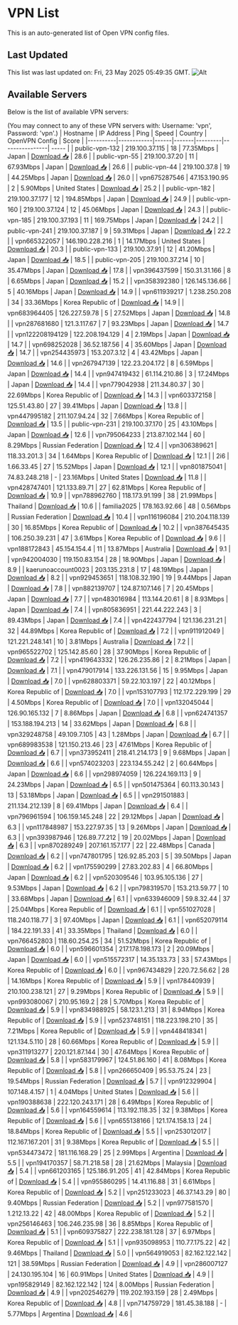 # VPN List

This is an auto-generated list of Open VPN config files.

## Last Updated

This list was last updated on: Fri, 23 May 2025 05:49:35 GMT.
![Alt](https://repobeats.axiom.co/api/embed/186b98318ef1479477931607c1ad7d823f12451f.svg "Repobeats analytics image")

## Available Servers

Below is the list of available VPN servers:

(You may connect to any of these VPN servers with: Username: 'vpn', Password: 'vpn'.)
| Hostname | IP Address | Ping | Speed | Country | OpenVPN Config | Score |
|----------|------------|------|-------|---------|----------------| ----- |
| public-vpn-132 | 219.100.37.115 | 18 | 77.35Mbps | Japan | [Download 📥](./configs/server_0_JP.ovpn) | 28.6 |
| public-vpn-55 | 219.100.37.20 | 11 | 67.93Mbps | Japan | [Download 📥](./configs/server_1_JP.ovpn) | 26.6 |
| public-vpn-44 | 219.100.37.8 | 19 | 44.25Mbps | Japan | [Download 📥](./configs/server_2_JP.ovpn) | 26.0 |
| vpn675287546 | 47.153.190.95 | 2 | 5.90Mbps | United States | [Download 📥](./configs/server_3_US.ovpn) | 25.2 |
| public-vpn-182 | 219.100.37.177 | 12 | 194.85Mbps | Japan | [Download 📥](./configs/server_4_JP.ovpn) | 24.9 |
| public-vpn-160 | 219.100.37.124 | 12 | 45.06Mbps | Japan | [Download 📥](./configs/server_5_JP.ovpn) | 24.3 |
| public-vpn-185 | 219.100.37.193 | 11 | 169.75Mbps | Japan | [Download 📥](./configs/server_6_JP.ovpn) | 24.2 |
| public-vpn-241 | 219.100.37.187 | 9 | 59.31Mbps | Japan | [Download 📥](./configs/server_7_JP.ovpn) | 22.2 |
| vpn665322057 | 146.190.228.216 | 1 | 14.17Mbps | United States | [Download 📥](./configs/server_8_US.ovpn) | 20.3 |
| public-vpn-133 | 219.100.37.91 | 12 | 41.20Mbps | Japan | [Download 📥](./configs/server_9_JP.ovpn) | 18.5 |
| public-vpn-205 | 219.100.37.214 | 10 | 35.47Mbps | Japan | [Download 📥](./configs/server_10_JP.ovpn) | 17.8 |
| vpn396437599 | 150.31.31.166 | 8 | 6.65Mbps | Japan | [Download 📥](./configs/server_11_JP.ovpn) | 15.2 |
| vpn358392380 | 126.145.136.66 | 5 | 40.16Mbps | Japan | [Download 📥](./configs/server_12_JP.ovpn) | 14.9 |
| vpn611939217 | 1.238.250.208 | 34 | 33.36Mbps | Korea Republic of | [Download 📥](./configs/server_13_KR.ovpn) | 14.9 |
| vpn683964405 | 126.227.59.78 | 5 | 27.52Mbps | Japan | [Download 📥](./configs/server_14_JP.ovpn) | 14.8 |
| vpn287681680 | 121.3.117.67 | 7 | 93.23Mbps | Japan | [Download 📥](./configs/server_15_JP.ovpn) | 14.7 |
| vpn122208194129 | 122.208.194.129 | 4 | 2.19Mbps | Japan | [Download 📥](./configs/server_16_JP.ovpn) | 14.7 |
| vpn698252028 | 36.52.187.56 | 4 | 35.60Mbps | Japan | [Download 📥](./configs/server_17_JP.ovpn) | 14.7 |
| vpn254435973 | 153.207.3.12 | 4 | 43.42Mbps | Japan | [Download 📥](./configs/server_18_JP.ovpn) | 14.6 |
| vpn267947139 | 122.23.204.172 | 8 | 6.59Mbps | Japan | [Download 📥](./configs/server_19_JP.ovpn) | 14.4 |
| vpn947419432 | 61.114.210.86 | 3 | 17.24Mbps | Japan | [Download 📥](./configs/server_20_JP.ovpn) | 14.4 |
| vpn779042938 | 211.34.80.37 | 30 | 22.69Mbps | Korea Republic of | [Download 📥](./configs/server_21_KR.ovpn) | 14.3 |
| vpn603372158 | 125.51.43.80 | 27 | 39.41Mbps | Japan | [Download 📥](./configs/server_22_JP.ovpn) | 13.8 |
| vpn447995182 | 211.107.94.24 | 32 | 7.66Mbps | Korea Republic of | [Download 📥](./configs/server_23_KR.ovpn) | 13.5 |
| public-vpn-231 | 219.100.37.170 | 25 | 43.10Mbps | Japan | [Download 📥](./configs/server_24_JP.ovpn) | 12.6 |
| vpn795064233 | 213.87.102.144 | 60 | 8.29Mbps | Russian Federation | [Download 📥](./configs/server_25_RU.ovpn) | 12.4 |
| vpn306389621 | 118.33.201.3 | 34 | 1.64Mbps | Korea Republic of | [Download 📥](./configs/server_26_KR.ovpn) | 12.1 |
| 2i6 | 1.66.33.45 | 27 | 15.52Mbps | Japan | [Download 📥](./configs/server_27_JP.ovpn) | 12.1 |
| vpn801875041 | 74.83.248.218 | - | 23.16Mbps | United States | [Download 📥](./configs/server_28_US.ovpn) | 11.8 |
| vpn428747401 | 121.133.89.71 | 27 | 62.81Mbps | Korea Republic of | [Download 📥](./configs/server_29_KR.ovpn) | 10.9 |
| vpn788962760 | 118.173.91.199 | 38 | 21.99Mbps | Thailand | [Download 📥](./configs/server_30_TH.ovpn) | 10.6 |
| familia2025 | 178.163.92.66 | 48 | 0.56Mbps | Russian Federation | [Download 📥](./configs/server_31_RU.ovpn) | 10.4 |
| vpn116196084 | 210.204.118.139 | 30 | 16.85Mbps | Korea Republic of | [Download 📥](./configs/server_32_KR.ovpn) | 10.2 |
| vpn387645435 | 106.250.39.231 | 47 | 3.61Mbps | Korea Republic of | [Download 📥](./configs/server_33_KR.ovpn) | 9.6 |
| vpn188172843 | 45.154.154.4 | 11 | 13.87Mbps | Australia | [Download 📥](./configs/server_34_AU.ovpn) | 9.1 |
| vpn942004030 | 119.150.83.154 | 28 | 18.90Mbps | Japan | [Download 📥](./configs/server_35_JP.ovpn) | 8.9 |
| kaerunoaccount0023 | 203.135.231.8 | 17 | 48.19Mbps | Japan | [Download 📥](./configs/server_36_JP.ovpn) | 8.2 |
| vpn929453651 | 118.108.32.190 | 19 | 9.44Mbps | Japan | [Download 📥](./configs/server_37_JP.ovpn) | 7.8 |
| vpn882139707 | 124.87.107.146 | 7 | 20.45Mbps | Japan | [Download 📥](./configs/server_38_JP.ovpn) | 7.7 |
| vpn483016984 | 113.144.20.61 | 8 | 8.93Mbps | Japan | [Download 📥](./configs/server_39_JP.ovpn) | 7.4 |
| vpn805836951 | 221.44.222.243 | 3 | 89.43Mbps | Japan | [Download 📥](./configs/server_40_JP.ovpn) | 7.4 |
| vpn422437794 | 121.136.231.21 | 32 | 44.89Mbps | Korea Republic of | [Download 📥](./configs/server_41_KR.ovpn) | 7.2 |
| vpn911912049 | 121.221.248.141 | 10 | 3.81Mbps | Australia | [Download 📥](./configs/server_42_AU.ovpn) | 7.2 |
| vpn965522702 | 125.142.85.60 | 28 | 37.90Mbps | Korea Republic of | [Download 📥](./configs/server_43_KR.ovpn) | 7.2 |
| vpn419643332 | 126.26.235.86 | 2 | 8.21Mbps | Japan | [Download 📥](./configs/server_44_JP.ovpn) | 7.1 |
| vpn479017914 | 133.226.131.56 | 15 | 9.95Mbps | Japan | [Download 📥](./configs/server_45_JP.ovpn) | 7.0 |
| vpn628803371 | 59.22.103.197 | 22 | 40.12Mbps | Korea Republic of | [Download 📥](./configs/server_46_KR.ovpn) | 7.0 |
| vpn153107793 | 112.172.229.199 | 29 | 4.50Mbps | Korea Republic of | [Download 📥](./configs/server_47_KR.ovpn) | 7.0 |
| vpn132045044 | 126.90.165.132 | 7 | 8.86Mbps | Japan | [Download 📥](./configs/server_48_JP.ovpn) | 6.8 |
| vpn624741357 | 153.188.194.213 | 14 | 33.62Mbps | Japan | [Download 📥](./configs/server_49_JP.ovpn) | 6.8 |
| vpn329248758 | 49.109.7.105 | 43 | 1.28Mbps | Japan | [Download 📥](./configs/server_50_JP.ovpn) | 6.7 |
| vpn689983538 | 121.150.213.46 | 23 | 47.61Mbps | Korea Republic of | [Download 📥](./configs/server_51_KR.ovpn) | 6.7 |
| vpn373952411 | 218.41.214.173 | 9 | 9.68Mbps | Japan | [Download 📥](./configs/server_52_JP.ovpn) | 6.6 |
| vpn574023203 | 223.134.55.242 | 2 | 60.64Mbps | Japan | [Download 📥](./configs/server_53_JP.ovpn) | 6.6 |
| vpn298974059 | 126.224.169.113 | 9 | 24.23Mbps | Japan | [Download 📥](./configs/server_54_JP.ovpn) | 6.5 |
| vpn501475364 | 60.113.30.143 | 13 | 53.18Mbps | Japan | [Download 📥](./configs/server_55_JP.ovpn) | 6.5 |
| vpn291501883 | 211.134.212.139 | 8 | 69.41Mbps | Japan | [Download 📥](./configs/server_56_JP.ovpn) | 6.4 |
| vpn796961594 | 106.159.145.248 | 22 | 29.12Mbps | Japan | [Download 📥](./configs/server_57_JP.ovpn) | 6.3 |
| vpn117848987 | 153.227.97.35 | 13 | 9.26Mbps | Japan | [Download 📥](./configs/server_58_JP.ovpn) | 6.3 |
| vpn393987946 | 126.89.77.212 | 19 | 20.02Mbps | Japan | [Download 📥](./configs/server_59_JP.ovpn) | 6.3 |
| vpn870289249 | 207.161.157.177 | 22 | 22.48Mbps | Canada | [Download 📥](./configs/server_60_CA.ovpn) | 6.2 |
| vpn747801795 | 126.92.85.203 | 5 | 39.50Mbps | Japan | [Download 📥](./configs/server_61_JP.ovpn) | 6.2 |
| vpn175590299 | 27.83.202.83 | 4 | 66.80Mbps | Japan | [Download 📥](./configs/server_62_JP.ovpn) | 6.2 |
| vpn520309546 | 103.95.105.136 | 27 | 9.53Mbps | Japan | [Download 📥](./configs/server_63_JP.ovpn) | 6.2 |
| vpn798319570 | 153.213.59.77 | 10 | 33.68Mbps | Japan | [Download 📥](./configs/server_64_JP.ovpn) | 6.1 |
| vpn633946009 | 59.8.32.44 | 37 | 25.04Mbps | Korea Republic of | [Download 📥](./configs/server_65_KR.ovpn) | 6.1 |
| vpn551027028 | 118.240.118.77 | 3 | 97.40Mbps | Japan | [Download 📥](./configs/server_66_JP.ovpn) | 6.1 |
| vpn652079114 | 184.22.191.33 | 41 | 33.35Mbps | Thailand | [Download 📥](./configs/server_67_TH.ovpn) | 6.0 |
| vpn766452803 | 118.60.254.25 | 34 | 51.52Mbps | Korea Republic of | [Download 📥](./configs/server_68_KR.ovpn) | 6.0 |
| vpn596601354 | 217.178.198.173 | 2 | 20.09Mbps | Japan | [Download 📥](./configs/server_69_JP.ovpn) | 6.0 |
| vpn515572317 | 14.35.133.73 | 33 | 57.43Mbps | Korea Republic of | [Download 📥](./configs/server_70_KR.ovpn) | 6.0 |
| vpn967434829 | 220.72.56.62 | 28 | 14.16Mbps | Korea Republic of | [Download 📥](./configs/server_71_KR.ovpn) | 5.9 |
| vpn178440939 | 210.100.238.121 | 27 | 9.29Mbps | Korea Republic of | [Download 📥](./configs/server_72_KR.ovpn) | 5.9 |
| vpn993080067 | 210.95.169.2 | 28 | 5.70Mbps | Korea Republic of | [Download 📥](./configs/server_73_KR.ovpn) | 5.9 |
| vpn834988925 | 58.123.1.213 | 31 | 8.94Mbps | Korea Republic of | [Download 📥](./configs/server_74_KR.ovpn) | 5.9 |
| vpn523748151 | 118.223.198.210 | 35 | 7.21Mbps | Korea Republic of | [Download 📥](./configs/server_75_KR.ovpn) | 5.9 |
| vpn448418341 | 121.134.5.110 | 28 | 60.66Mbps | Korea Republic of | [Download 📥](./configs/server_76_KR.ovpn) | 5.9 |
| vpn311913277 | 220.121.87.144 | 30 | 47.64Mbps | Korea Republic of | [Download 📥](./configs/server_77_KR.ovpn) | 5.8 |
| vpn583179967 | 124.51.86.160 | 41 | 8.08Mbps | Korea Republic of | [Download 📥](./configs/server_78_KR.ovpn) | 5.8 |
| vpn266650409 | 95.53.75.24 | 23 | 19.54Mbps | Russian Federation | [Download 📥](./configs/server_79_RU.ovpn) | 5.7 |
| vpn912329904 | 107.148.4.157 | 1 | 4.04Mbps | United States | [Download 📥](./configs/server_80_US.ovpn) | 5.6 |
| vpn190388638 | 222.120.243.171 | 28 | 6.49Mbps | Korea Republic of | [Download 📥](./configs/server_81_KR.ovpn) | 5.6 |
| vpn164559614 | 113.192.118.35 | 32 | 9.38Mbps | Korea Republic of | [Download 📥](./configs/server_82_KR.ovpn) | 5.6 |
| vpn655138166 | 121.174.158.13 | 24 | 18.84Mbps | Korea Republic of | [Download 📥](./configs/server_83_KR.ovpn) | 5.5 |
| vpn253012017 | 112.167.167.201 | 31 | 9.38Mbps | Korea Republic of | [Download 📥](./configs/server_84_KR.ovpn) | 5.5 |
| vpn534473472 | 181.116.168.29 | 25 | 2.99Mbps | Argentina | [Download 📥](./configs/server_85_AR.ovpn) | 5.5 |
| vpn194170357 | 58.71.218.58 | 28 | 21.62Mbps | Malaysia | [Download 📥](./configs/server_86_MY.ovpn) | 5.4 |
| vpn661203165 | 125.186.91.205 | 41 | 42.84Mbps | Korea Republic of | [Download 📥](./configs/server_87_KR.ovpn) | 5.4 |
| vpn955860295 | 14.41.116.88 | 31 | 6.61Mbps | Korea Republic of | [Download 📥](./configs/server_88_KR.ovpn) | 5.2 |
| vpn251233023 | 46.37.143.29 | 80 | 9.40Mbps | Russian Federation | [Download 📥](./configs/server_89_RU.ovpn) | 5.2 |
| vpn977581570 | 1.212.13.22 | 42 | 48.00Mbps | Korea Republic of | [Download 📥](./configs/server_90_KR.ovpn) | 5.2 |
| vpn256146463 | 106.246.235.98 | 36 | 8.85Mbps | Korea Republic of | [Download 📥](./configs/server_91_KR.ovpn) | 5.1 |
| vpn609375827 | 222.238.181.128 | 37 | 6.97Mbps | Korea Republic of | [Download 📥](./configs/server_92_KR.ovpn) | 5.1 |
| vpn935098953 | 110.77.175.22 | 42 | 9.46Mbps | Thailand | [Download 📥](./configs/server_93_TH.ovpn) | 5.0 |
| vpn564919053 | 82.162.122.142 | 121 | 38.59Mbps | Russian Federation | [Download 📥](./configs/server_94_RU.ovpn) | 4.9 |
| vpn286007127 | 24.130.195.104 | 16 | 60.91Mbps | United States | [Download 📥](./configs/server_95_US.ovpn) | 4.9 |
| vpn195829149 | 82.162.122.142 | 124 | 8.00Mbps | Russian Federation | [Download 📥](./configs/server_96_RU.ovpn) | 4.9 |
| vpn202546279 | 119.202.193.159 | 28 | 2.49Mbps | Korea Republic of | [Download 📥](./configs/server_97_KR.ovpn) | 4.8 |
| vpn714759729 | 181.45.38.188 | - | 5.77Mbps | Argentina | [Download 📥](./configs/server_98_AR.ovpn) | 4.6 |
